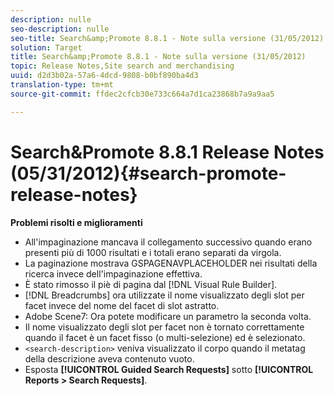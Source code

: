 ```yaml
---
description: nulle
seo-description: nulle
seo-title: Search&amp;Promote 8.8.1 - Note sulla versione (31/05/2012)
solution: Target
title: Search&amp;Promote 8.8.1 - Note sulla versione (31/05/2012)
topic: Release Notes,Site search and merchandising
uuid: d2d3b02a-57a6-4dcd-9808-b0bf890ba4d3
translation-type: tm+mt
source-git-commit: ffdec2cfcb30e733c664a7d1ca23868b7a9a9aa5

---
```



# Search&amp;Promote 8.8.1 Release Notes (05/31/2012){#search-promote-release-notes}

**Problemi risolti e miglioramenti**

* All&#39;impaginazione mancava il collegamento successivo quando erano presenti più di 1000 risultati e i totali erano separati da virgola.
* La paginazione mostrava GSPAGENAVPLACEHOLDER nei risultati della ricerca invece dell&#39;impaginazione effettiva.
* È stato rimosso il piè di pagina dal [!DNL Visual Rule Builder].
* [!DNL Breadcrumbs] ora utilizzate il nome visualizzato degli slot per facet invece del nome del facet di slot astratto.
* Adobe Scene7: Ora potete modificare un parametro la seconda volta.
* Il nome visualizzato degli slot per facet non è tornato correttamente quando il facet è un facet fisso (o multi-selezione) ed è selezionato.
* `<search-description>` veniva visualizzato il corpo quando il metatag della descrizione aveva contenuto vuoto.
* Esposta **[!UICONTROL Guided Search Requests]** sotto **[!UICONTROL Reports > Search Requests]**.

